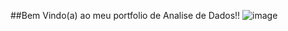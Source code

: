 <span style="color🫐;">##Bem Vindo(a) ao meu portfolio de Analise de Dados!!</span>
![image](https://github.com/Suelymessias/Portfolio/assets/106834424/e89f3be8-168c-4143-85d9-9d7420dac740)
